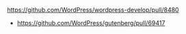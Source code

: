 https://github.com/WordPress/wordpress-develop/pull/8480

* https://github.com/WordPress/gutenberg/pull/69417
